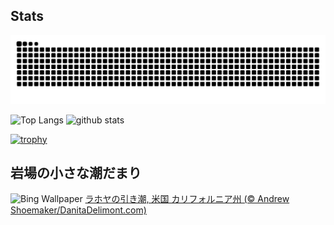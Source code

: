 ## Stats
<picture>
  <source media="(prefers-color-scheme: dark)" srcset="https://raw.githubusercontent.com/ba230t/ba230t/output/github-contribution-grid-snake-dark.svg">
  <source media="(prefers-color-scheme: light)" srcset="https://raw.githubusercontent.com/ba230t/ba230t/output/github-contribution-grid-snake.svg">
  <img alt="github contribution grid snake animation" src="https://raw.githubusercontent.com/ba230t/ba230t/output/github-contribution-grid-snake.svg">
</picture>

<p align="left">
  <img alt="Top Langs" height="150px" src="https://github-readme-stats.vercel.app/api/top-langs/?username=ba230t&layout=compact&theme=transparent" />
  <img alt="github stats" height="150px" src="https://github-readme-stats.vercel.app/api?username=ba230t&theme=transparent" />
</p>

[![trophy](https://github-profile-trophy.vercel.app/?username=ba230t&theme=transparent&column=7)](https://github.com/ryo-ma/github-profile-trophy)


<!-- Bing Wallpaper Start -->
## 岩場の小さな潮だまり
![Bing Wallpaper](https://www.bing.com/th?id=OHR.CaliforniaTidepool_JA-JP3202345029_1920x1080.jpg&rf=LaDigue_1920x1080.jpg&pid=hp)
[ラホヤの引き潮, 米国 カリフォルニア州 (© Andrew Shoemaker/DanitaDelimont.com)](https://www.bing.com/search?q=%E3%83%A9%E3%83%9B%E3%83%A4%E3%81%AE%E5%BC%95%E3%81%8D%E6%BD%AE&form=hpcapt&filters=HpDate%3a%2220250804_1500%22)
<!-- Bing Wallpaper End -->
